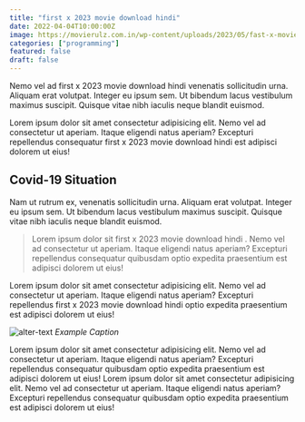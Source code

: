 ```yaml
---
title: "first x 2023 movie download hindi"
date: 2022-04-04T10:00:00Z
image: https://movierulz.com.in/wp-content/uploads/2023/05/fast-x-movie-download-in-hindi-_1_.webp
categories: ["programming"]
featured: false
draft: false
---
```


Nemo vel ad first x 2023 movie download hindi venenatis sollicitudin urna. Aliquam erat volutpat. Integer eu ipsum sem. Ut bibendum lacus vestibulum maximus suscipit. Quisque vitae nibh iaculis neque blandit euismod.

Lorem ipsum dolor sit amet consectetur adipisicing elit. Nemo vel ad consectetur ut aperiam. Itaque eligendi natus aperiam? Excepturi repellendus consequatur first x 2023 movie download hindi est adipisci dolorem ut eius!

## Covid-19 Situation

Nam ut rutrum ex, venenatis sollicitudin urna. Aliquam erat volutpat. Integer eu ipsum sem. Ut bibendum lacus vestibulum maximus suscipit. Quisque vitae nibh iaculis neque blandit euismod.

> Lorem ipsum dolor sit first x 2023 movie download hindi . Nemo vel ad consectetur ut aperiam. Itaque eligendi natus aperiam? Excepturi repellendus consequatur quibusdam optio expedita praesentium est adipisci dolorem ut eius!

Lorem ipsum dolor sit amet consectetur adipisicing elit. Nemo vel ad consectetur ut aperiam. Itaque eligendi natus aperiam? Excepturi repellendus first x 2023 movie download hindi optio expedita praesentium est adipisci dolorem ut eius!

![alter-text](https://movierulz.com.in/wp-content/uploads/2023/05/fast-x-movie-download-in-hindi-_1_.webp)
*Example Caption*

Lorem ipsum dolor sit amet consectetur adipisicing elit. Nemo vel ad consectetur ut aperiam. Itaque eligendi natus aperiam? Excepturi repellendus consequatur quibusdam optio expedita praesentium est adipisci dolorem ut eius! Lorem ipsum dolor sit amet consectetur adipisicing elit. Nemo vel ad consectetur ut aperiam. Itaque eligendi natus aperiam? Excepturi repellendus consequatur quibusdam optio expedita praesentium est adipisci dolorem ut eius!
